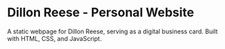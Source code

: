 # Dillon Reese - Personal Website

A static webpage for Dillon Reese, serving as a digital business card. Built with HTML, CSS, and JavaScript.
